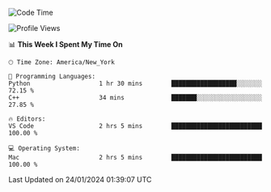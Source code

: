 <!--START_SECTION:waka-->
![Code Time](http://img.shields.io/badge/Code%20Time-651%20hrs%2057%20mins-blue)

![Profile Views](http://img.shields.io/badge/Profile%20Views-0-blue)

📊 **This Week I Spent My Time On** 

```text
🕑︎ Time Zone: America/New_York

💬 Programming Languages: 
Python                   1 hr 30 mins        ██████████████████░░░░░░░   72.15 % 
C++                      34 mins             ███████░░░░░░░░░░░░░░░░░░   27.85 % 

🔥 Editors: 
VS Code                  2 hrs 5 mins        █████████████████████████   100.00 % 

💻 Operating System: 
Mac                      2 hrs 5 mins        █████████████████████████   100.00 % 
```


 Last Updated on 24/01/2024 01:39:07 UTC
<!--END_SECTION:waka-->
